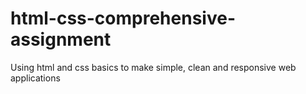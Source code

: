 # html-css-comprehensive-assignment
Using html and css basics to make simple, clean and responsive web applications
